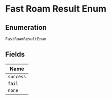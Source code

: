 
# Fast Roam Result Enum

## Enumeration

`FastRoamResultEnum`

## Fields

| Name |
|  --- |
| `success` |
| `fail` |
| `none` |

